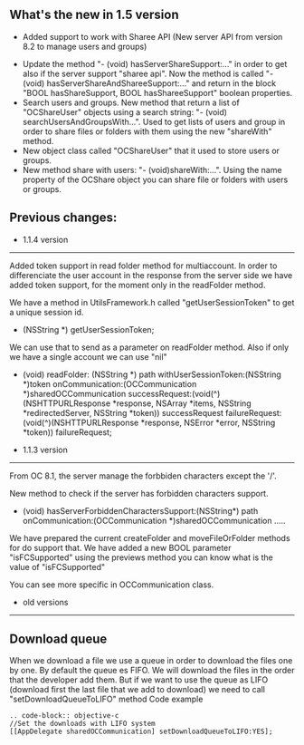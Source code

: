 What's the new in 1.5 version
---------------

- Added support to work with Sharee API (New server API from version 8.2 to manage users and groups)

 + Update the method "- (void) hasServerShareSupport:..." in order to get also if the server support "sharee api". Now the method is called "- (void) hasServerShareAndShareeSupport:..." and return in the block "BOOL hasShareSupport, BOOL hasShareeSupport" boolean properties. 
 + Search users and groups. New method that return a list of "OCShareUser" objects using a search string: "- (void) searchUsersAndGroupsWith...". Used to get lists of users and group in order to share files or folders with them using the new "shareWith" method. 
 + New object class called "OCShareUser" that it used to store users or groups.
 + New method share with users: "- (void)shareWith:...". Using the name property of the OCShare object you can share file or folders with users or groups.
  

Previous changes:
---------------

-  1.1.4 version
---------------

Added token support in read folder method for multiaccount. In order to differenciate the user account in the response from the server side we have added token support, for the moment only in the readFolder method.

We have a method in UtilsFramework.h called "getUserSessionToken" to get a unique session id.

+ (NSString *) getUserSessionToken;

We can use that to send as a parameter on readFolder method. Also if only we have a single account we can use "nil" 

- (void) readFolder: (NSString *) path withUserSessionToken:(NSString *)token
    onCommunication:(OCCommunication *)sharedOCCommunication
     successRequest:(void(^)(NSHTTPURLResponse *response, NSArray *items, NSString *redirectedServer, NSString *token)) successRequest
     failureRequest:(void(^)(NSHTTPURLResponse *response, NSError *error, NSString *token)) failureRequest;


-  1.1.3 version
---------------

From OC 8.1, the server manage the forbbiden characters except the '/'. 

New method to check if the server has forbidden characters support.
- (void) hasServerForbiddenCharactersSupport:(NSString*) path onCommunication:(OCCommunication *)sharedOCCommunication .....

We have prepared the current createFolder and moveFileOrFolder methods for do support that. We have added a new BOOL parameter "isFCSupported" using the previews method you can know what is the value of "isFCSupported"

You can see more specific in OCCommunication class.

-  old versions
---------------


Download queue
---------------
When we download a file we use a queue in order to download the files one by one. 
By default the queue es FIFO. We will download the files in the order that the developer add them.
But if we want to use the queue as LIFO (download first the last file that we add to download) we need to call "setDownloadQueueToLIFO" method
Code example
~~~~~~~~~~~~
.. code-block:: objective-c
//Set the downloads with LIFO system
[[AppDelegate sharedOCCommunication] setDownloadQueueToLIFO:YES];

